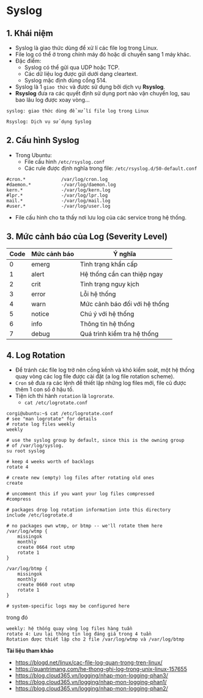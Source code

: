 # Syslog

## 1. Khái niệm
- Syslog là giao thức dùng để xử lí các file log trong Linux.
- File log có thể ở trong chính máy đó hoặc di chuyển sang 1 máy khác. 
- Đặc điểm:
   + Syslog có thể gửi qua UDP hoặc TCP.
   + Các dữ liệu log được gửi dưới dạng cleartext.
   + Syslog mặc định dùng cổng 514.
- Syslog là 1 `giao thức` và được sử dụng bởi dịch vụ __Rsyslog__.
- __Rsyslog__ đưa ra các quyết định sử dụng port nào vận chuyển log, sau bao lâu log được xoay vòng...

```
syslog: giao thức dùng để xử lí file log trong Linux

Rsyslog: Dịch vụ sử dụng Syslog
```
## 2. Cấu hình Syslog 
- Trong Ubuntu:
  + File cấu hình `/etc/rsyslog.conf`
  + Các rule được định nghĩa trong file: `/etc/rsyslog.d/50-default.conf`

```
#cron.*				/var/log/cron.log
#daemon.*			-/var/log/daemon.log
kern.*				-/var/log/kern.log
#lpr.*				-/var/log/lpr.log
mail.*				-/var/log/mail.log
#user.*				-/var/log/user.log
```
- File cấu hình cho ta thấy nơi lưu log của các service trong hệ thống.

## 3. Mức cảnh báo của Log (Severity Level)

| Code | Mức cảnh báo | Ý nghĩa |
|------|--------------|---------|
|0|emerg|Tình trạng khẩn cấp|
|1|alert|Hệ thống cần can thiệp ngay|
|2|crit|Tình trạng nguy kịch|
|3|error|Lỗi hệ thống|
|4|warn|Mức cảnh báo đối với hệ thống|
|5|notice|Chú ý với hệ thống|
|6|info|Thông tin hệ thống|
|7|debug|Quá trình kiểm tra hệ thống|

## 4. Log Rotation
- Để tránh các file log trở nên cồng kềnh và khó kiểm soát, một hệ thống quay vòng các log file được cài đặt (a log file rotation scheme).
- `Cron` sẽ đưa ra các lệnh để thiết lập những log files mới, file cũ được thêm 1 con số ở hậu tố.
- Tiện ích thi hành `rotation` là `logrorate`.
  + `cat /etc/logrotate.conf`

```
corgi@ubuntu:~$ cat /etc/logrotate.conf 
# see "man logrotate" for details
# rotate log files weekly
weekly 

# use the syslog group by default, since this is the owning group
# of /var/log/syslog.
su root syslog

# keep 4 weeks worth of backlogs
rotate 4

# create new (empty) log files after rotating old ones
create

# uncomment this if you want your log files compressed
#compress

# packages drop log rotation information into this directory
include /etc/logrotate.d

# no packages own wtmp, or btmp -- we'll rotate them here
/var/log/wtmp {
    missingok
    monthly
    create 0664 root utmp
    rotate 1
}

/var/log/btmp {
    missingok
    monthly
    create 0660 root utmp
    rotate 1
}

# system-specific logs may be configured here
```

trong đó
```
weekly: hệ thống quay vòng log files hàng tuần
rotate 4: Lưu lại thông tin log đáng giá trong 4 tuần
Rotation được thiết lập cho 2 file /var/log/wtmp và /var/log/btmp
```



**Tài liệu tham khảo**
- https://blogd.net/linux/cac-file-log-quan-trong-tren-linux/ 
- https://quantrimang.com/he-thong-ghi-log-trong-unix-linux-157655
- https://blog.cloud365.vn/logging/nhap-mon-logging-phan3/
- https://blog.cloud365.vn/logging/nhap-mon-logging-phan1/
- https://blog.cloud365.vn/logging/nhap-mon-logging-phan2/



